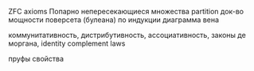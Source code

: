 ZFC axioms
Попарно непересекающиеся множества
partition
док-во мощности поверсета (булеана) по индукции
диаграмма вена

коммунитативность, дистрибутивность, ассоциативность, законы де моргана, identity complement laws

пруфы свойства